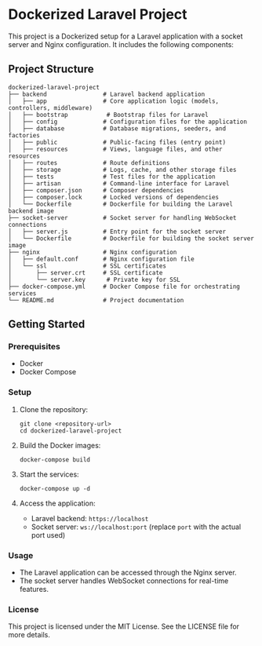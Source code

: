 # Dockerized Laravel Project

This project is a Dockerized setup for a Laravel application with a socket server and Nginx configuration. It includes the following components:

## Project Structure

```
dockerized-laravel-project
├── backend                # Laravel backend application
│   ├── app                # Core application logic (models, controllers, middleware)
│   ├── bootstrap           # Bootstrap files for Laravel
│   ├── config             # Configuration files for the application
│   ├── database           # Database migrations, seeders, and factories
│   ├── public             # Public-facing files (entry point)
│   ├── resources          # Views, language files, and other resources
│   ├── routes             # Route definitions
│   ├── storage            # Logs, cache, and other storage files
│   ├── tests              # Test files for the application
│   ├── artisan            # Command-line interface for Laravel
│   ├── composer.json      # Composer dependencies
│   ├── composer.lock      # Locked versions of dependencies
│   └── Dockerfile         # Dockerfile for building the Laravel backend image
├── socket-server          # Socket server for handling WebSocket connections
│   ├── server.js          # Entry point for the socket server
│   └── Dockerfile         # Dockerfile for building the socket server image
├── nginx                  # Nginx configuration
│   ├── default.conf       # Nginx configuration file
│   └── ssl                # SSL certificates
│       ├── server.crt     # SSL certificate
│       └── server.key      # Private key for SSL
├── docker-compose.yml     # Docker Compose file for orchestrating services
└── README.md              # Project documentation
```

## Getting Started

### Prerequisites

- Docker
- Docker Compose

### Setup

1. Clone the repository:
   ```
   git clone <repository-url>
   cd dockerized-laravel-project
   ```

2. Build the Docker images:
   ```
   docker-compose build
   ```

3. Start the services:
   ```
   docker-compose up -d
   ```

4. Access the application:
   - Laravel backend: `https://localhost`
   - Socket server: `ws://localhost:port` (replace `port` with the actual port used)

### Usage

- The Laravel application can be accessed through the Nginx server.
- The socket server handles WebSocket connections for real-time features.

### License

This project is licensed under the MIT License. See the LICENSE file for more details.